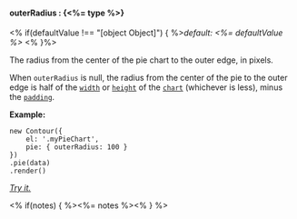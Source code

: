 #### **outerRadius** : {<%= type %>}

<% if(defaultValue !== "[object Object]") { %>*default: <%= defaultValue %>* <% }%>

The radius from the center of the pie chart to the outer edge, in pixels. 

When `outerRadius` is null, the radius from the center of the pie to the outer edge is half of the [`width`](#config_config.chart.width) or [`height`](#config_config.chart.height) of the [`chart`](#config_config.chart) (whichever is less), minus the [`padding`](#config_config.chart.padding).

**Example:**

    new Contour({
        el: '.myPieChart',
        pie: { outerRadius: 100 }
    })
    .pie(data)
    .render()

*[Try it.](http://jsfiddle.net/gh/get/library/pure/forio/contour/tree/master/src/documentation/fiddle/config.pie.outerRadius/)*

<% if(notes) { %><%= notes %><% } %>


